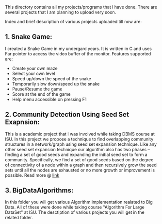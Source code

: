 This directory contains all my projects/programs that I have done.
There are several projects that I am planning to upload very soon.

Index and brief description of various projects uploaded till now are:

## 1. Snake Game: 
  I created a Snake Game in my undergard years. It is written in C and uses Far pointer to access the video                    buffer of the monitor. Features supported are:
  * Create your own maze
  * Select your own level
  * Speed up/down the speed of the snake
  * Temporarily slow down/speed up the snake
  * Pause/Resume the game
  * Score at the end of the game
  * Help menu accessible on pressing F1

## 2. Community Detection Using Seed Set Exapnsion: 
  This is a academic project that I was involved while taking DBMS course at ISU. In this project we propose a technique to   find overlapping community structures in a network/graph using seed set expansion technique. Like any other seed set       expansion technique our algorithm also has two phases – finding a set of good seeds and expanding the initial seed set to   form a community. Specifically, we find a set of good seeds based on the degree of connectivity of a node within a graph   and then recursively grow the seed sets until all the nodes are exhausted or no more growth or improvement is possible.
    Read more @ [link](https://www.slideshare.net/secret/IEqaSr72d0GO9A)

## 3. BigDataAlgorithms: 
  In this folder you will get various Algorithm implementation realated to Big Data. All of these were done while taking course "Algorithm For Large DataSet" at ISU. The desctiption of various projects you will get in the related folder.


